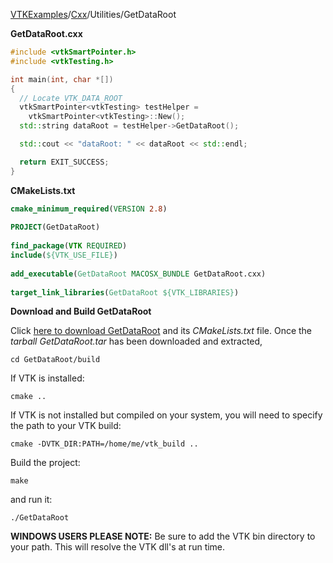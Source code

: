 [VTKExamples](/home/)/[Cxx](/Cxx)/Utilities/GetDataRoot

**GetDataRoot.cxx**
```c++
#include <vtkSmartPointer.h>
#include <vtkTesting.h>

int main(int, char *[])
{
  // Locate VTK_DATA_ROOT
  vtkSmartPointer<vtkTesting> testHelper =
    vtkSmartPointer<vtkTesting>::New();
  std::string dataRoot = testHelper->GetDataRoot();

  std::cout << "dataRoot: " << dataRoot << std::endl;

  return EXIT_SUCCESS;
}
```
**CMakeLists.txt**
```cmake
cmake_minimum_required(VERSION 2.8)
 
PROJECT(GetDataRoot)
 
find_package(VTK REQUIRED)
include(${VTK_USE_FILE})
 
add_executable(GetDataRoot MACOSX_BUNDLE GetDataRoot.cxx)
 
target_link_libraries(GetDataRoot ${VTK_LIBRARIES})
```

**Download and Build GetDataRoot**

Click [here to download GetDataRoot](https://github.com/lorensen/VTKWikiExamplesTarballs/raw/master/GetDataRoot.tar) and its *CMakeLists.txt* file.
Once the *tarball GetDataRoot.tar* has been downloaded and extracted,
```
cd GetDataRoot/build 
```
If VTK is installed:
```
cmake ..
```
If VTK is not installed but compiled on your system, you will need to specify the path to your VTK build:
```
cmake -DVTK_DIR:PATH=/home/me/vtk_build ..
```
Build the project:
```
make
```
and run it:
```
./GetDataRoot
```
**WINDOWS USERS PLEASE NOTE:** Be sure to add the VTK bin directory to your path. This will resolve the VTK dll's at run time.

